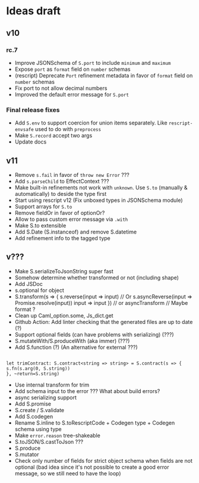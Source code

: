 # Ideas draft

## v10

### rc.7

- Improve JSONSchema of `S.port` to include `minimum` and `maximum`
- Expose `port` as `format` field on `number` schemas
- (rescript) Deprecate `Port` refinement metadata in favor of `format` field on `number` schemas
- Fix port to not allow decimal numbers
- Improved the default error message for `S.port`

### Final release fixes

- Add `S.env` to support coercion for union items separately. Like `rescript-envsafe` used to do with `preprocess`
- Make `S.record` accept two args
- Update docs

## v11

- Remove `s.fail` in favor of `throw new Error` ???
- Add `s.parseChild` to EffectContext ???
- Make built-in refinements not work with `unknown`. Use `S.to` (manually & automatically) to deside the type first
- Start using rescript v12 (Fix unboxed types in JSONSchema module)
- Support arrays for `S.to`
- Remove fieldOr in favor of optionOr?
- Allow to pass custom error message via `.with`
- Make S.to extensible
- Add S.Date (S.instanceof) and remove S.datetime
- Add refinement info to the tagged type

## v???

- Make S.serializeToJsonString super fast
- Somehow determine whether transformed or not (including shape)
- Add JSDoc
- s.optional for object
- S.transform(s => {
  s.reverse(input => input) // Or s.asyncReverse(input => Promise.resolve(input))
  input => input
  }) // or asyncTransform // Maybe format ?
- Clean up Caml_option.some, Js_dict.get
- Github Action: Add linter checking that the generated files are up to date (?)
- Support optional fields (can have problems with serializing) (???)
- S.mutateWith/S.produceWith (aka immer) (???)
- Add S.function (?) (An alternative for external ???)

```

let trimContract: S.contract<string => string> = S.contract(s => {
s.fn(s.arg(0, S.string))
}, ~return=S.string)

```

- Use internal transform for trim
- Add schema input to the error ??? What about build errors?
- async serializing support
- Add S.promise
- S.create / S.validate
- Add S.codegen
- Rename S.inline to S.toRescriptCode + Codegen type + Codegen schema using type
- Make `error.reason` tree-shakeable
- S.toJSON/S.castToJson ???
- S.produce
- S.mutator
- Check only number of fields for strict object schema when fields are not optional (bad idea since it's not possible to create a good error message, so we still need to have the loop)

```

```
